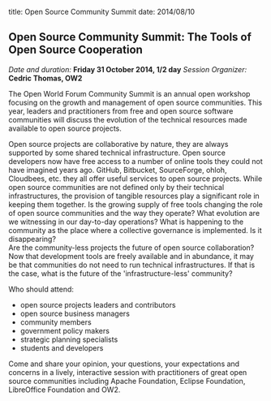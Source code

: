 title: Open Source Community Summit
date: 2014/08/10


## Open Source Community Summit:  The Tools of Open Source Cooperation


*Date and duration:* **Friday 31 October 2014, 1/2 day** 
*Session Organizer:* **Cedric Thomas, OW2**


The Open World Forum Community Summit is an annual open workshop focusing on the growth and management of open source 
communities. This year, leaders and practitioners from free and open source software communities will discuss the 
evolution of the technical resources made available to open source projects. 

Open source projects are collaborative by nature, they are always supported by some shared technical infrastructure.
Open source developers now have free access to a number of online tools they could not have imagined years ago. 
GitHub, Bitbucket, SourceForge, ohloh, Cloudbees, etc. they all offer useful services to open source projects.
While open source communities are not defined only by their technical infrastructures, the provision of tangible 
resources play a significant role in keeping them together. Is the growing supply of free tools changing the role 
of open source communities and the way they operate? What evolution are we witnessing in our day-to-day operations? 
What is happening to the community as the place where a collective governance is implemented. Is it disappearing?  
Are the community-less projects the future of open source collaboration? Now that development tools are freely available
and in abundance, it may be that communities do not need to run technical infrastructures. If that is the case, what is 
the future of the 'infrastructure-less' community? 


Who should attend: 
- open source projects leaders and contributors
- open source business managers
- community members
- government policy makers 
- strategic planning specialists
- students and developers


Come and share your opinion, your questions, your expectations and concerns in a lively, interactive session 
with practitioners of great open source communities including Apache Foundation, Eclipse Foundation, LibreOffice 
Foundation and OW2.
